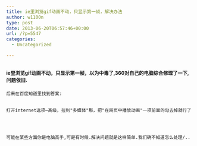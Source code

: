 ```yaml
---
title: ie里浏览gif动画不动，只显示第一帧，解决办法
author: w1100n
type: post
date: 2013-06-20T06:57:46+00:00
url: /?p=5547
categories:
  - Uncategorized

---
```


  <h2>
    <span style="font-size: 13px;">ie里浏览gif动画不动，只显示第一帧，以为中毒了,360对自己的电脑综合修理了一下,问题依旧.
  </h2>

<div id="content">
  
  
  
    后来在百度知道里找到答案:
  
  
    打开internet选项—高级，拉到"多媒体"那，把"在网页中播放动画"一项前面的勾去掉就行了
  
  
  
  
    可能在某些方面你是电脑高手,可是有时候.解决问题就是这样简单.我们确不知道怎么处理/..
  
